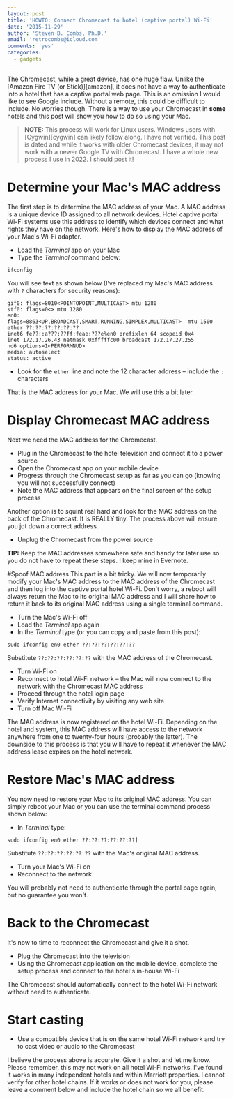 ```yaml
---
layout: post
title: 'HOWTO: Connect Chromecast to hotel (captive portal) Wi-Fi'
date: '2015-11-29'
author: 'Steven B. Combs, Ph.D.'
email: 'retrocombs@icloud.com'
comments: 'yes'
categories:
  - gadgets
---
```


The Chromecast, while a great device, has one huge flaw. Unlike the [Amazon Fire TV (or Stick)][amazon], it does not have a way to authenticate into a hotel that has a captive portal web page. This is an omission I would like to see Google include. Without a remote, this could be difficult to include. No worries though. There is a way to use your Chromecast in **some** hotels and this post will show you how to do so using your Mac.

> **NOTE:** This process will work for Linux users. Windows users with [Cygwin][cygwin] can likely follow along. I have not verified. This post is dated and while it works with older Chromecast devices, it may not work with a newer Google TV with Chromecast. I have a whole new process I use in 2022. I should post it!

# Determine your Mac's MAC address
The first step is to determine the MAC address of your Mac. A MAC address is a unique device ID assigned to all network devices. Hotel captive portal Wi-Fi systems use this address to identify which devices connect and what rights they have on the network. Here's how to display the MAC address of your Mac's Wi-Fi adapter.

* Load the *Terminal* app on your Mac
* Type the *Terminal* command below:

`ifconfig`

You will see text as shown below (I've replaced my Mac's MAC address with `?` characters for security reasons):

    gif0: flags=8010<POINTOPOINT,MULTICAST> mtu 1280
    stf0: flags=0<> mtu 1280
    en0:
    flags=8863<UP,BROADCAST,SMART,RUNNING,SIMPLEX,MULTICAST>  mtu 1500
    ether ??:??:??:??:??:??
    inet6 fe??::a???:??ff:feae:???e%en0 prefixlen 64 scopeid 0x4
    inet 172.17.26.43 netmask 0xfffffc00 broadcast 172.17.27.255
    nd6 options=1<PERFORMNUD>
    media: autoselect
    status: active

* Look for the `ether` line and note the 12 character address – include the `:` characters

That is the MAC address for your Mac. We will use this a bit later.

# Display Chromecast MAC address
Next we need the MAC address for the Chromecast.

* Plug in the Chromecast to the hotel television and connect it to a power source
* Open the Chromecast app on your mobile device
* Progress through the Chromecast setup as far as you can go (knowing you will not successfully connect)
* Note the MAC address that appears on the final screen of the setup process

Another option is to squint real hard and look for the MAC address on the back of the Chromecast. It is REALLY tiny. The process above will ensure you jot down a correct address.

* Unplug the Chromecast from the power source

**TIP:** Keep the MAC addresses somewhere safe and handy for later use so you do not have to repeat these steps. I keep mine in Evernote.

#Spoof MAC address
This part is a bit tricky. We will now temporarily modify your Mac's MAC address to the MAC address of the Chromecast and then log into the captive portal hotel Wi-Fi. Don't worry, a reboot will always return the Mac to its original MAC address and I will share how to return it back to its original MAC address using a single terminal command.

* Turn the Mac's Wi-Fi off
* Load the *Terminal* app again
* In the *Terminal* type (or you can copy and paste from this post):

`sudo ifconfig en0 ether ??:??:??:??:??:??`

Substitute `??:??:??:??:??:??` with the MAC address of the Chromecast.

* Turn Wi-Fi on
* Reconnect to hotel Wi-Fi network – the Mac will now connect to the network with the Chromecast MAC address
* Proceed through the hotel login page
* Verify Internet connectivity by visiting any web site
* Turn off Mac Wi-Fi

The MAC address is now registered on the hotel Wi-Fi. Depending on the hotel and system, this MAC address will have access to the network anywhere from one to twenty-four hours (probably the latter). The downside to this process is that you will have to repeat it whenever the MAC address lease expires on the hotel network.

# Restore Mac's MAC address
You now need to restore your Mac to its original MAC address. You can simply reboot your Mac or you can use the terminal command process shown below:

* In *Terminal* type:

`sudo ifconfig en0 ether ??:??:??:??:??:??]`

Substitute `??:??:??:??:??:??` with the Mac's original MAC address.

* Turn your Mac's Wi-Fi on
* Reconnect to the network

You will probably not need to authenticate through the portal page again, but no guarantee you won't.

# Back to the Chromecast
It's now to time to reconnect the Chromecast and give it a shot.

* Plug the Chromecast into the television
* Using the Chromecast application on the mobile device, complete the setup process and connect to the hotel's in-house Wi-Fi

The Chromecast should automatically connect to the hotel Wi-Fi network without need to authenticate.

# Start casting
* Use a compatible device that is on the same hotel Wi-Fi network and try to cast video or audio to the Chromecast

I believe the process above is accurate. Give it a shot and let me know. Please remember, this may not work on all hotel Wi-Fi networks. I've found it works in many independent hotels and within Marriott properties. I cannot verify for other hotel chains. If it works or does not work for you, please leave a comment below and include the hotel chain so we all benefit.